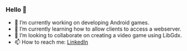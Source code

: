 ### Hello 👋

- 🔭 I’m currently working on developing Android games.
- 🌱 I’m currently learning how to allow clients to access a webserver.
- 👯 I’m looking to collaborate on creating a video game using LibGdx.
- 📫 How to reach me: [LinkedIn](linkedin.com/in/louis-alvarez-34a008207/ "LinkedIn")

